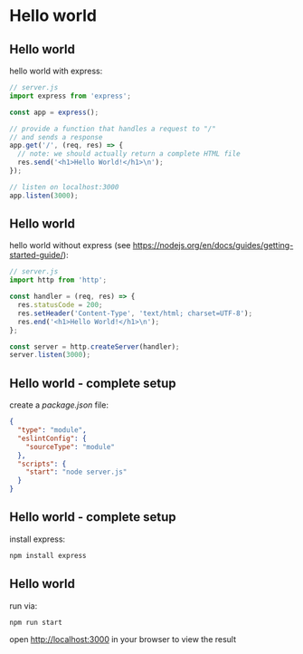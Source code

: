 # Hello world

## Hello world

hello world with express:

```js
// server.js
import express from 'express';

const app = express();

// provide a function that handles a request to "/"
// and sends a response
app.get('/', (req, res) => {
  // note: we should actually return a complete HTML file
  res.send('<h1>Hello World!</h1>\n');
});

// listen on localhost:3000
app.listen(3000);
```

## Hello world

hello world without express (see https://nodejs.org/en/docs/guides/getting-started-guide/):

```js
// server.js
import http from 'http';

const handler = (req, res) => {
  res.statusCode = 200;
  res.setHeader('Content-Type', 'text/html; charset=UTF-8');
  res.end('<h1>Hello World!</h1>\n');
};

const server = http.createServer(handler);
server.listen(3000);
```

## Hello world - complete setup

create a _package.json_ file:

```json
{
  "type": "module",
  "eslintConfig": {
    "sourceType": "module"
  },
  "scripts": {
    "start": "node server.js"
  }
}
```

## Hello world - complete setup

install express:

```bash
npm install express
```

## Hello world

run via:

```bash
npm run start
```

open <http://localhost:3000> in your browser to view the result
